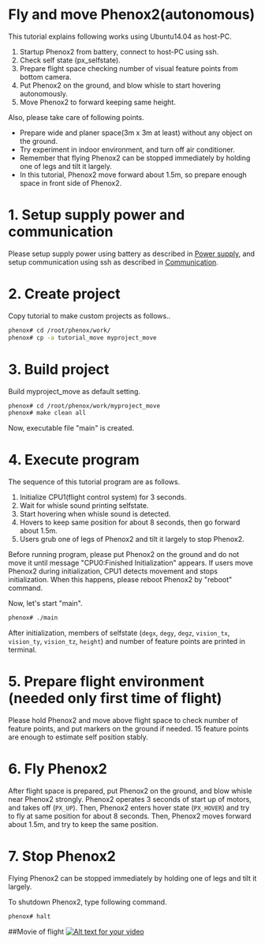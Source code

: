 # Fly and move Phenox2(autonomous)

This tutorial explains following works using Ubuntu14.04 as host-PC.

1. Startup Phenox2 from battery, connect to host-PC using ssh.  
2. Check self state (px_selfstate).
3. Prepare flight space checking number of visual feature points from bottom camera.
4. Put Phenox2 on the ground, and blow whisle to start hovering autonomously.
5. Move Phenox2 to forward keeping same height.

Also, please take care of following points.

 - Prepare wide and planer space(3m x 3m at least) without any object on the ground.  
 - Try experiment in indoor environment, and turn off air conditioner.  
 - Remember that flying Phenox2 can be stopped immediately by holding one of legs and tilt it largely.  
 - In this tutorial, Phenox2 move forward about 1.5m, so prepare enough space in front side of Phenox2.
  
# 1. Setup supply power and communication
Please setup supply power using battery as described in [Power supply](../start/power.md), and setup communication using ssh as described in [Communication](../start/com.md).
 
# 2. Create project
Copy tutorial to make custom projects as follows..

```bash
phenox# cd /root/phenox/work/
phenox# cp -a tutorial_move myproject_move
```
# 3. Build project
Build  myproject_move as default setting.
```bash
phenox# cd /root/phenox/work/myproject_move
phenox# make clean all
```
Now, executable file "main" is created.

# 4. Execute program
The sequence of this tutorial program are as follows.

1. Initialize CPU1(flight control system) for 3 seconds.
2. Wait for whisle sound printing selfstate. 
3. Start hovering when whisle sound is detected.
4. Hovers to keep same position for about 8 seconds, then go forward about 1.5m.
5. Users grub one of legs of Phenox2 and tilt it largely to stop Phenox2.

Before running program, please put Phenox2 on the ground and do not move it until message "CPU0:Finished Initialization" appears. If users move Phenox2 during initialization, CPU1 detects movement and stops initialization. When this happens, please reboot Phenox2 by "reboot" command.

Now, let's start "main".
```bash
phenox# ./main
```

After initialization, members of selfstate (`degx`, `degy`, `degz`, `vision_tx`, `vision_ty`, `vision_tz`, `height`) and number of feature points are printed in terminal.

# 5. Prepare flight environment (needed only first time of flight)
Please hold Phenox2 and move above flight space to check number of feature points, and put markers on the ground if needed. 15 feature points are enough to estimate self position stably.

# 6. Fly Phenox2
After flight space is prepared, put Phenox2 on the ground, and blow whisle near Phenox2 strongly. Phenox2 operates 3 seconds of start up of motors, and takes off (`PX_UP`). Then, Phenox2 enters hover state (`PX_HOVER`) and try to fly at same position for about 8 seconds. Then, Phenox2 moves forward about 1.5m, and try to keep the same position. 

# 7. Stop Phenox2
Flying Phenox2 can be stopped immediately by holding one of legs and tilt it largely.

To shutdown Phenox2, type following command.
```bash
phenox# halt
```

##Movie of flight
[![Alt text for your video](http://img.youtube.com/vi/fEEkiQL5E1I/0.jpg)](http://www.youtube.com/watch?v=fEEkiQL5E1I)
